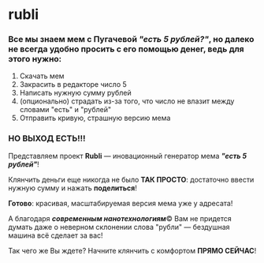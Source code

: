 # rubli

### Все мы знаем мем с Пугачевой ***"есть 5 рублей?"***, но далеко не всегда удобно просить с его помощью денег, ведь для этого нужно:

1. Скачать мем
2. Закрасить в редакторе число 5
3. Написать нужную сумму рублей
4. (опционально) страдать из-за того, что число не влазит между словами "есть" и "рублей"
5. Отправить кривую, страшную версию мема

### НО ВЫХОД ЕСТЬ!!!

Представляем проект **Rubli** — иновационный генератор мема ***"есть 5 рублей"***!

Клянчить деньги еще никогда не было **ТАК ПРОСТО**: достаточно ввести нужную сумму и нажать **поделиться**!

**Готово**: красивая, масштабируемая версия мема уже у адресата!

А благодаря ***современным нанотехнологиям***© Вам не придется думать даже о неверном склонении слова "рубли" — бездушная машина всё сделает за вас!

Так чего же Вы ждете? Начните клянчить с комфортом **ПРЯМО СЕЙЧАС**!
